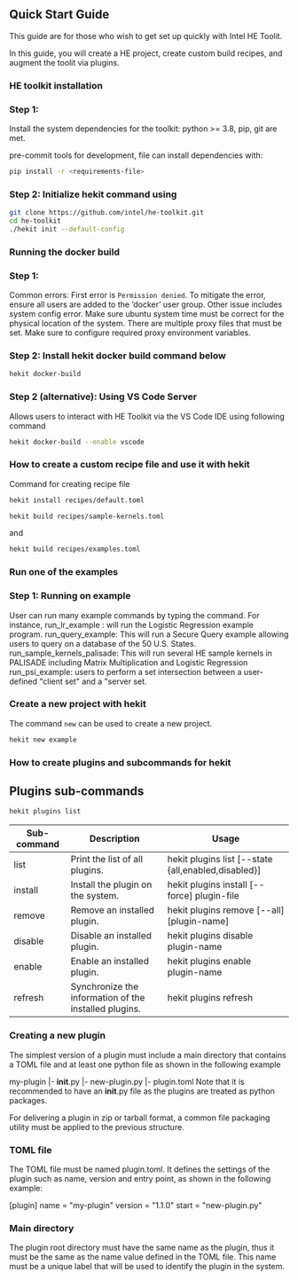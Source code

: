 ## Quick Start Guide

This guide are for those who wish to get set up quickly with Intel HE Toolit.

In this guide, you will create a HE project, create custom build recipes, and
augment the toolit via plugins.

### HE toolkit installation

### Step 1:
Install the system dependencies for the toolkit: python >= 3.8, pip, git are met.

pre-commit tools for development, file can install dependencies with:
```bash
pip install -r <requirements-file>
```

### Step 2: Initialize hekit command using
```bash
git clone https://github.com/intel/he-toolkit.git
cd he-toolkit
./hekit init --default-config
```
### Running the docker build

### Step 1:
Common errors: First error is `Permission denied`. To mitigate the error,
ensure all users are added to the ‘docker’ user group. Other issue includes
system config error. Make sure ubuntu system time must be correct for the
physical location of the system. There are multiple proxy files that must be
set. Make sure to configure required proxy environment variables.
### Step 2: Install hekit docker build command below
```bash
hekit docker-build
```
### Step 2 (alternative): Using VS Code Server
 Allows users to interact with HE Toolkit via the VS Code IDE using following command
 ```bash
hekit docker-build --enable vscode
```
### How to create a custom recipe file and use it with hekit

Command for creating recipe file
```bash
hekit install recipes/default.toml
```
```bash
hekit build recipes/sample-kernels.toml
```
and
```bash
hekit build recipes/examples.toml
```
### Run one of the examples

### Step 1: Running on example
User can run many example commands by typing the command. For instance,
run_lr_example : will run the Logistic Regression example program.
run_query_example: This will run a Secure Query example allowing users to query
on a database of the 50 U.S. States.
run_sample_kernels_palisade: This will run several HE sample kernels in
PALISADE including Matrix Multiplication and Logistic Regression
run_psi_example: users to perform a set intersection between a user-defined
"client set" and a "server set.

### Create a new project with hekit
The command `new` can be used to create a new project.
```bash
hekit new example
```

### How to create plugins and subcommands for hekit

## Plugins sub-commands
```bash
hekit plugins list
```
| Sub-command | Description                       | Usage     |
|-------------|-----------------------------------|-----------|
| list        | Print the list of all plugins.    | hekit plugins list [--state {all,enabled,disabled}]
| install     | Install the plugin on the system. | hekit plugins install [--force] plugin-file
| remove      | Remove an installed plugin.       | hekit plugins remove [--all] [plugin-name]
| disable     | Disable an installed plugin.      | hekit plugins disable plugin-name
| enable      | Enable an installed plugin.       | hekit plugins enable plugin-name
| refresh     | Synchronize the information of the installed plugins. | hekit plugins refresh

### Creating a new plugin
The simplest version of a plugin must include a main directory that contains a
TOML file and at least one python file as shown in the following example

my-plugin
    |- __init__.py
    |- new-plugin.py
    |- plugin.toml
Note that it is recommended to have an __init__.py file as the plugins are
treated as python packages.

For delivering a plugin in zip or tarball format, a common file packaging
utility must be applied to the previous structure.

### TOML file
The TOML file must be named plugin.toml. It defines the settings of the plugin
such as name, version and entry point, as shown in the following example:

[plugin]
name = "my-plugin"
version = "1.1.0"
start = "new-plugin.py"

### Main directory
The plugin root directory must have the same name as the plugin, thus it must
be the same as the name value defined in the TOML file. This name must be a
unique label that will be used to identify the plugin in the system.
